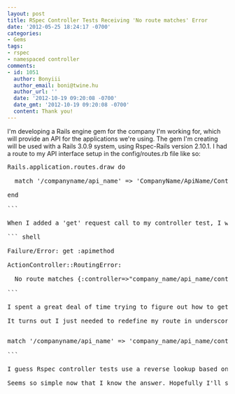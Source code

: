 ```yaml
---
layout: post
title: RSpec Controller Tests Receiving 'No route matches' Error
date: '2012-05-25 18:24:17 -0700'
categories:
- Gems
tags:
- rspec
- namespaced controller
comments:
- id: 1051
  author: Bonyiii
  author_email: boni@twine.hu
  author_url: ''
  date: '2012-10-19 09:20:08 -0700'
  date_gmt: '2012-10-19 09:20:08 -0700'
  content: Thank you!
---
```

I'm developing a Rails engine gem for the company I'm working for, which will provide an API for the applications we're using.  The gem I'm creating will be used with a Rails 3.0.9 system, using Rspec-Rails version 2.10.1. I had a route to my API interface setup in the config/routes.rb file like so:

<pre class="brush:rails">
Rails.application.routes.draw do

  match '/companyname/api_name' => 'CompanyName/ApiName/ControllerName#apimethod'

end

```

When I added a 'get' request call to my controller test, I was getting this error:

``` shell

Failure/Error: get :apimethod

ActionController::RoutingError:

  No route matches {:controller=>"company_name/api_name/controller_name", :action=>"apimethod"}

```

I spent a great deal of time trying to figure out how to get my test to work. Different versions of Rspec, redefining my route using nested scopes, etc. 

It turns out I just needed to redefine my route in underscore case so that RSpec could match it with an existing route that was defined.

<pre class="brush:rails">
match '/companyname/api_name' => 'company_name/api_name/controller_name#index'

```

I guess Rspec controller tests use a reverse lookup based on underscore case, and not camelcase). Rails will setup and interpret the route if you define it in either case though.

Seems so simple now that I know the answer. Hopefully I'll save someone else time with this post.


